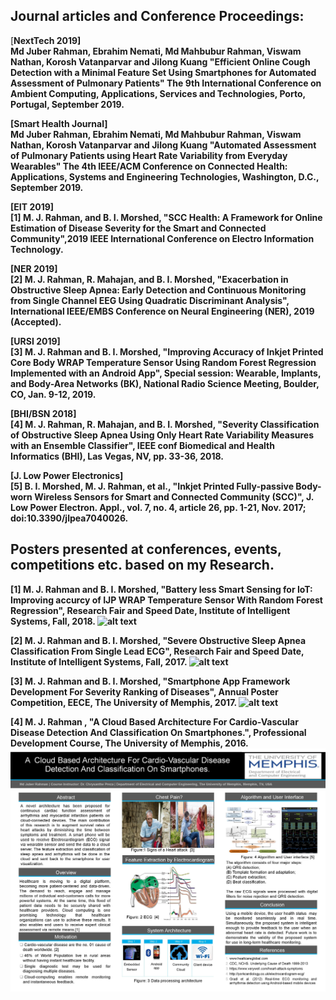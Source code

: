 ## Journal articles and Conference Proceedings:
[<b>NextTech 2019<b>]<br/>
Md Juber Rahman, Ebrahim Nemati, Md Mahbubur Rahman, Viswam Nathan, Korosh Vatanparvar and Jilong Kuang
"Efficient Online Cough Detection with a Minimal Feature Set Using Smartphones for Automated Assessment of Pulmonary Patients" 
The 9th International Conference on Ambient Computing, Applications, Services and Technologies, Porto, Portugal, September 2019.

[<b>Smart Health Journal<b>]<br/>
Md Juber Rahman, Ebrahim Nemati, Md Mahbubur Rahman, Viswam Nathan, Korosh Vatanparvar and Jilong Kuang
"Automated Assessment of Pulmonary Patients using Heart Rate Variability from Everyday Wearables" 
The 4th IEEE/ACM Conference on Connected Health: Applications, Systems and Engineering Technologies, Washington, D.C., September 2019. 

[<b>EIT 2019<b>]<br/>
[1] M. J. Rahman, and B. I. Morshed, "SCC Health: A Framework for Online Estimation of Disease Severity for the Smart and Connected Community",2019 IEEE International Conference on Electro Information Technology.<br/>

[<b>NER 2019<b>]<br/>
[2] M. J. Rahman, R. Mahajan, and B. I. Morshed, "Exacerbation in Obstructive Sleep Apnea: Early Detection and Continuous Monitoring from Single Channel EEG Using Quadratic Discriminant Analysis", International IEEE/EMBS Conference on Neural Engineering (NER), 2019 (Accepted).<br/>

[<b>URSI 2019<b>]<br/>
[3] M. J. Rahman and B. I. Morshed, "Improving Accuracy of Inkjet Printed Core Body WRAP Temperature Sensor Using Random Forest Regression Implemented with an Android App", Special session: Wearable, Implants, and Body-Area Networks (BK), National Radio Science Meeting, Boulder, CO, Jan. 9-12, 2019.<br/>

[<b>BHI/BSN 2018<b>]<br/>
[4] M. J. Rahman, R. Mahajan, and B. I. Morshed, "Severity Classification of Obstructive Sleep Apnea Using Only Heart Rate Variability Measures with an Ensemble Classifier", IEEE conf Biomedical and Health Informatics (BHI), Las Vegas, NV, pp. 33-36, 2018.<br/>

[<b>J. Low Power Electronics<b>]<br/>
[5] B. I. Morshed, M. J. Rahman, et al., "Inkjet Printed Fully-passive Body-worn Wireless Sensors for Smart and Connected Community (SCC)", J. Low Power Electron. Appl., vol. 7, no. 4, article 26, pp. 1-21, Nov. 2017; doi:10.3390/jlpea7040026.

## Posters presented at conferences, events, competitions etc. based on my Research.
[1] M. J. Rahman and B. I. Morshed, "Battery less Smart Sensing for IoT: Improving accurcy of IJP WRAP Temperature Sensor With Random Forest Regression", Research Fair and Speed Date, Institute of Intelligent Systems, Fall, 2018.
![alt text](https://github.com/juberrahman/Posters/blob/master/IIS_2018_Fall.jpg)

[2] M. J. Rahman and B. I. Morshed, "Severe Obstructive Sleep Apnea Classification From Single Lead ECG", Research Fair and Speed Date, Institute of Intelligent Systems, Fall, 2017.
![alt text](https://github.com/juberrahman/Posters/blob/master/IIS_2017_Fall.jpg)

[3] M. J. Rahman and B. I. Morshed, "Smartphone App Framework Development For Severity Ranking of Diseases", Annual Poster Competition, EECE, The University of Memphis, 2017.
![alt text](https://github.com/juberrahman/Posters/blob/master/0001.jpg)

[4] M. J. Rahman , "A Cloud Based Architecture For Cardio-Vascular Disease Detection And Classification On Smartphones.", Professional Development Course, The University of Memphis, 2016.
![alt text](https://github.com/juberrahman/Posters/blob/master/EECE_Spring_2016.jpg)
